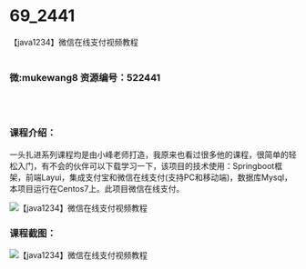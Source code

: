 # 69_2441
【java1234】微信在线支付视频教程
<br/></br>
<h3>微:mukewang8 资源编号：522441</h3>
<br/></br>
<h3>课程介绍：</h3>
<p>一头扎进系列课程均是由小峰老师打造，我原来也看过很多他的课程，很简单的轻松入门，有不会的伙伴可以下载学习一下，该项目的技术使用：Springboot框架，前端Layui，集成支付宝和微信在线支付(支持PC和移动端)，数据库Mysql，本项目运行在Centos7上。此项目微信在线支付。</p>
<p><img src="https://www.ko996.com/wp-content/uploads/img/2018/05/2-20.png" alt="【java1234】微信在线支付视频教程"></p>
<div class="info-desc">
<h3>课程截图：</h3>
<p><img src="https://www.ko996.com/wp-content/uploads/img/2018/05/3-22.png" alt="【java1234】微信在线支付视频教程"></p>


			
</div>
